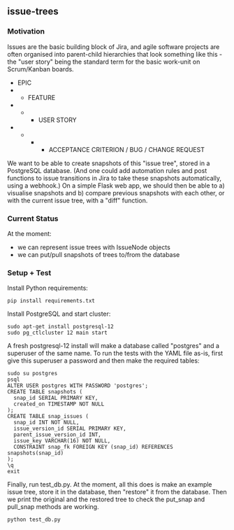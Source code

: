 ## issue-trees

### Motivation
Issues are the basic building block of Jira, and agile software projects are often organised into parent-child hierarchies that look something like this - the "user story" being the standard term for the basic work-unit on Scrum/Kanban boards. 
- EPIC
- - FEATURE
- - - USER STORY
- - - - ACCEPTANCE CRITERION / BUG / CHANGE REQUEST

We want to be able to create snapshots of this "issue tree", stored in a PostgreSQL database. (And one could add automation rules and post functions to issue transitions in Jira to take these snapshots automatically, using a webhook.) On a simple Flask web app, we should then be able to a) visualise snapshots and b) compare previous snapshots with each other, or with the current issue tree, with a "diff" function. 

### Current Status
At the moment:
- we can represent issue trees with IssueNode objects
- we can put/pull snapshots of trees to/from the database

### Setup + Test
Install Python requirements:
```
pip install requirements.txt
```

Install PostgreSQL and start cluster:
```
sudo apt-get install postgresql-12
sudo pg_ctlcluster 12 main start
```

A fresh postgresql-12 install will make a database called "postgres" and a superuser of the same name. To run the tests with the YAML file as-is, first give this superuser a password and then make the required tables:
```
sudo su postgres
psql
ALTER USER postgres WITH PASSWORD 'postgres';
CREATE TABLE snapshots (
  snap_id SERIAL PRIMARY KEY,
  created_on TIMESTAMP NOT NULL
);
CREATE TABLE snap_issues (
  snap_id INT NOT NULL,
  issue_version_id SERIAL PRIMARY KEY,
  parent_issue_version_id INT,
  issue_key VARCHAR(16) NOT NULL,
  CONSTRAINT snap_fk FOREIGN KEY (snap_id) REFERENCES snapshots(snap_id)
);
\q
exit
```

Finally, run test_db.py. At the moment, all this does is make an example issue tree, store it in the database, then "restore" it from the database. Then we print the original and the restored tree to check the put_snap and pull_snap methods are working.
```
python test_db.py
```
